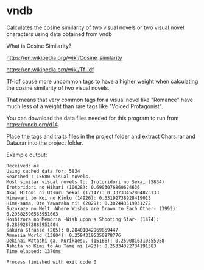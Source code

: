 # vndb
Calculates the cosine similarity of two visual novels or two visual novel characters using data obtained from vndb

What is Cosine Similarity? 

https://en.wikipedia.org/wiki/Cosine_similarity

https://en.wikipedia.org/wiki/Tf-idf

Tf-idf cause more uncommon tags to have a higher weight when calculating the cosine similarity of two visual novels.

That means that very common tags for a visual novel like "Romance" have much less of a weight than rare tags like "Voiced Protagonist".

You can download the data files needed for this program to run from https://vndb.org/d14.

Place the tags and traits files in the project folder and extract Chars.rar and Data.rar into the project folder.

Example output:

```
Received: ok
Using cached data for: 5834
Searched : 15680 visual novels.
Most similar visual novels to: Irotoridori no Sekai (5834)
Irotoridori no Hikari (10028): 0.6903076860624636
Akai Hitomi ni Utsuru Sekai (17147): 0.33733452804823133
Himawari to Koi no Kioku (14926): 0.33192738928419013
Hime-sama, Ote Yawaraka ni! (2829): 0.302443519931272
Suzukaze no Melt -Where Wishes are Drawn to Each Other- (3992): 0.29582596565951663
Hoshizora no Memoria -Wish upon a Shooting Star- (1474): 0.28592872885951404
Sakura Strasse (205): 0.28401042969859447
Amnesia World (13804): 0.25943195350978776
Dekinai Watashi ga, Kurikaesu. (15166): 0.2590816310355958
Ashita no Kimi to Au Tame ni (423): 0.25334322734191383
Time elapsed: 1370ms

Process finished with exit code 0
```
